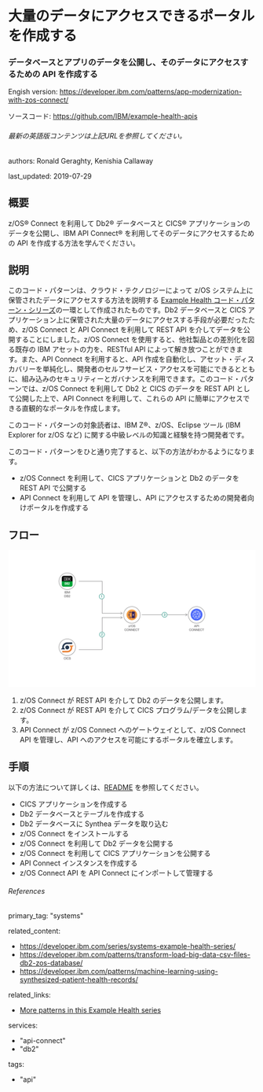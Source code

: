 # 大量のデータにアクセスできるポータルを作成する
### データベースとアプリのデータを公開し、そのデータにアクセスするための API を作成する

Engish version: https://developer.ibm.com/patterns/app-modernization-with-zos-connect/

ソースコード: https://github.com/IBM/example-health-apis
###### 最新の英語版コンテンツは上記URLを参照してください。

authors: Ronald Geraghty, Kenishia Callaway

last_updated: 2019-07-29

## 概要

z/OS&reg; Connect を利用して Db2&reg; データベースと CICS&reg; アプリケーションのデータを公開し、IBM API Connect&reg; を利用してそのデータにアクセスするための API を作成する方法を学んでください。

 ## 説明

このコード・パターンは、クラウド・テクノロジーによって z/OS システム上に保管されたデータにアクセスする方法を説明する [Example Health コード・パターン・シリーズ](https://developer.ibm.com/series/systems-example-health-series/)の一環として作成されたものです。Db2 データベースと CICS アプリケーション上に保管された大量のデータにアクセスする手段が必要だったため、z/OS Connect と API Connect を利用して REST API を介してデータを公開することにしました。z/OS Connect を使用すると、他社製品との差別化を図る既存の IBM アセットの力を、RESTful API によって解き放つことができます。また、API Connect を利用すると、API 作成を自動化し、アセット・ディスカバリーを単純化し、開発者のセルフサービス・アクセスを可能にできるとともに、組み込みのセキュリティーとガバナンスを利用できます。このコード・パターンでは、z/OS Connect を利用して Db2 と CICS のデータを REST API として公開した上で、API Connect を利用して、これらの API に簡単にアクセスできる直観的なポータルを作成します。

このコード・パターンの対象読者は、IBM Z&reg;、z/OS、Eclipse ツール (IBM Explorer for z/OS など) に関する中級レベルの知識と経験を持つ開発者です。

このコード・パターンをひと通り完了すると、以下の方法がわかるようになります。

* z/OS Connect を利用して、CICS アプリケーションと Db2 のデータを REST API で公開する
* API Connect を利用して API を管理し、API にアクセスするための開発者向けポータルを作成する

## フロー

![フロー](./images/flow.png)

1. z/OS Connect が REST API を介して Db2 のデータを公開します。
1. z/OS Connect が REST API を介して CICS プログラム/データを公開します。
1. API Connect が z/OS Connect へのゲートウェイとして、z/OS Connect API を管理し、API へのアクセスを可能にするポータルを確立します。

## 手順

以下の方法について詳しくは、[README](https://github.com/IBM/example-health-apis/blob/master/README.md) を参照してください。

* CICS アプリケーションを作成する
* Db2 データベースとテーブルを作成する
* Db2 データベースに Synthea データを取り込む
* z/OS Connect をインストールする
* z/OS Connect を利用して Db2 データを公開する
* z/OS Connect を利用して CICS アプリケーションを公開する
* API Connect インスタンスを作成する
* z/OS Connect API を API Connect にインポートして管理する

###### References
primary_tag: "systems"

related_content:
  - https://developer.ibm.com/series/systems-example-health-series/
  - https://developer.ibm.com/patterns/transform-load-big-data-csv-files-db2-zos-database/
  - https://developer.ibm.com/patterns/machine-learning-using-synthesized-patient-health-records/

related_links:
  - [More patterns in this Example Health series](https://developer.ibm.com/series/systems-example-health-series/)

services:
  - "api-connect"
  - "db2"

tags:
  - "api"
